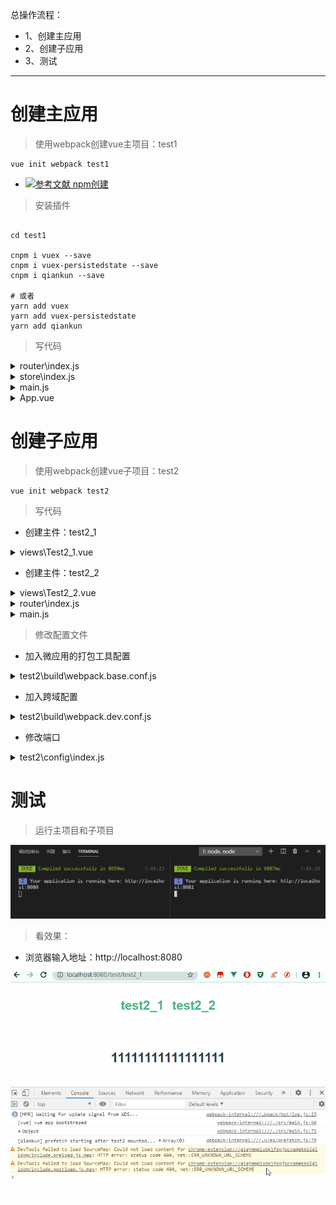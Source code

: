 总操作流程：
- 1、创建主应用
- 2、创建子应用
- 3、测试

***

# 创建主应用

> 使用webpack创建vue主项目：test1

```
vue init webpack test1
```

- [![](https://img.shields.io/badge/参考文献-npm创建-yellow.svg "参考文献 npm创建")](https://github.com/OurNotes/CCN/blob/master/02.%E5%89%8D%E7%AB%AF/01.vue/02.vue.js%E4%B9%8B%E5%AD%A6%E4%B9%A0/01.Vue.js%E4%B9%8B%E4%B8%8B%E8%BD%BD%E5%AE%89%E8%A3%85%E4%B8%8E%E9%A1%B9%E7%9B%AE%E7%9A%84%E6%90%AD%E5%BB%BA.md)

> 安装插件

```shell

cd test1

cnpm i vuex --save
cnpm i vuex-persistedstate --save
cnpm i qiankun --save

# 或者
yarn add vuex
yarn add vuex-persistedstate
yarn add qiankun
```

> 写代码

<details>
<summary>router\index.js</summary>

```js
import Vue from 'vue'
import Router from 'vue-router'

Vue.use(Router)

export default new Router({
  mode: 'history',
  base: process.env.BASE_URL
})
```

</details>

<details>
<summary>store\index.js</summary>

```js
import Vue from 'vue'
import Vuex from 'vuex'
import persistedState from 'vuex-persistedstate';

Vue.use(Vuex)

export default new Vuex.Store({
  plugins: [persistedState()],
  state: {
    content: '',
  },
  mutations: {
    changeCenter(state, params) {
      state.content = params;
    }
  },
})

```

</details>

<details>
<summary>main.js</summary>

```js
import Vue from 'vue'
import App from './App'
import router from './router'
import store from './store'
import {
  registerMicroApps,
  setDefaultMountApp,
  start
} from 'qiankun';

Vue.config.productionTip = false

let app = null;

render({})

function render({
  appContent
}) {
  if (!app) {
    app = new Vue({
      el: '#app',
      router,
      store,
      components: {
        App
      },
      template: '<App/>'
    })
  } else {
    store.commit('changeCenter', appContent);
  }
}

//注册微应用
registerMicroApps([{
  name: 'test2',
  entry: '//localhost:8081',//子应用的端口
  container: '#container',//App.vue的切换应用的id
  activeRule: '/test',
}]);


//设置主应用启动后默认进入的微应用
setDefaultMountApp('/test/test2_1')

start({
  sandbox: {
    strictStyleIsolation: true //开启严格的样式隔离模式
  }
})
```

</details>

<details>
<summary>App.vue</summary>

```vue
<template>
  <div id="app">
    <div id="nav">
      
      <div @click="onChangePage('/test/test2_1')" >test2_1</div>
      <div @click="onChangePage('/test/test2_2')" >test2_2</div>
   
    </div>
     <div id="container" v-html="content"></div>
  </div>
</template>

<script>
import { mapState } from 'vuex';
  export default{
    data(){
      return {
     
      }
    },
    computed:{
       ...mapState(['content']),
    },

    methods:{
      onChangePage(url){
        console.log(url)
        this.routerGo(url, 'test')
      },
  
      routerGo(href = '/', title = null, stateObj = {}) {
        window.history.pushState(stateObj, title, href); 
      },
    }
  }
</script>

<style>
#app {
  font-family: Avenir, Helvetica, Arial, sans-serif;
  -webkit-font-smoothing: antialiased;
  -moz-osx-font-smoothing: grayscale;
  text-align: center;
  color: #2c3e50;
}

#nav {
  padding: 30px;
  display: flex;
  justify-content: center;
}
#nav > div {
    margin: 0 10px;
    font-weight: bold;
    font-size:30px;
    color: #42b983;
  
  }
</style>
```

</details>

# 创建子应用

> 使用webpack创建vue子项目：test2

```
vue init webpack test2
```

> 写代码

- 创建主件：test2_1

<details>
<summary>views\Test2_1.vue</summary>

```vue
<template>
    <div class="test2_1">
      <h1>{{ msg }}</h1>
    </div>
  </template>
  
  <script>
  export default {
    name: 'Test2_1',
    data () {
      return {
        msg: '11111111111111111'
      }
    }
  }
  </script>
  
  <style scoped>

  </style>
  
```

</details>

- 创建主件：test2_2

<details>
<summary>views\Test2_2.vue</summary>

```vue
<template>
    <div class="test2_2">
      <h1>{{ msg }}</h1>
    </div>
  </template>
  
  <script>
  export default {
    name: 'Test2_2',
    data () {
      return {
        msg: '22222222222222222'
      }
    }
  }
  </script>
  
  <style scoped>

  </style>
  
```

</details>


<details>
<summary>router\index.js</summary>

```js
import Vue from 'vue'
import Router from 'vue-router'
import Test2_1 from '@/views/Test2_1'
import Test2_2 from '@/views/Test2_2'

Vue.use(Router)

export default new Router({
  base: window.__POWERED_kBY_QIANKUN__ ? '/' : '/test',
  mode: 'history',
  routes: [{
      path: '/test2_1',
      name: 'Test2_1',
      component: Test2_1
    },
    {
      path: '/test2_2',
      name: 'Test2_2',
      component: Test2_2
    }
  ]
})

```

</details>

<details>
<summary>main.js</summary>

```js
import Vue from 'vue'
import App from './App'
import router from './router'

Vue.config.productionTip = false


if (!window.__POWERED_BY_QIANKUN__) {
  render();
}

function render(props = {}) {
  const {
    container
  } = props;
  new Vue({
    router,
    render: h => h(App),
  }).$mount(container ? container.querySelector('#app') : '#app');
}

export async function bootstrap() {
  console.log('[vue] vue app bootstraped');
}

export async function mount(props) {
  console.log(props)
  render(props);
}

export async function unmount() {
  instance.$destroy();
}

if (window.__POWERED_BY_QIANKUN__) {
  //处理资源
  __webpack_public_path__ = window.__INJECTED_PUBLIC_PATH_BY_QIANKUN__;
}
```

</details>

> 修改配置文件

- 加入微应用的打包工具配置

<details>
<summary>test2\build\webpack.base.conf.js</summary>

```diff
 output: {
+    library: 'test2',
+    libraryTarget: 'umd',
+    jsonpFunction: 'webpackJsonp_test2',
 }
```

</details>

- 加入跨域配置

<details>
<summary>test2\build\webpack.dev.conf.js</summary>

```diff
devServer: {
+    headers: {
+      'Access-Control-Allow-Origin': '*',
+    },
}

```

</details>

- 修改端口

<details>
<summary>test2\config\index.js</summary>

```diff
dev: {
! port: 8081
}

```

</details>


# 测试

> 运行主项目和子项目

![](image/1-1.png)

> 看效果：

- 浏览器输入地址：http://localhost:8080

![](image/1-2.gif)